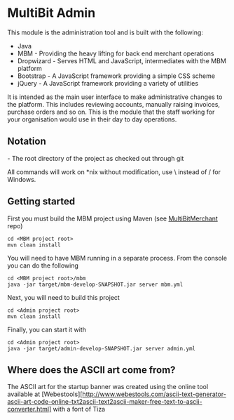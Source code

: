 # MultiBit Admin

This module is the administration tool and is built with the following:

* Java
* MBM - Providing the heavy lifting for back end merchant operations
* Dropwizard - Serves HTML and JavaScript, intermediates with the MBM platform
* Bootstrap - A JavaScript framework providing a simple CSS scheme
* jQuery - A JavaScript framework providing a variety of utilities

It is intended as the main user interface to make administrative changes to the platform. 
This includes reviewing accounts, manually raising invoices, purchase orders and so on.
This is the module that the staff working for your organisation would use in their day to
day operations.

## Notation

<project root> - The root directory of the project as checked out through git

All commands will work on *nix without modification, use \ instead of / for Windows.

## Getting started

First you must build the MBM project using Maven (see [MultiBitMerchant](https://github.com/gary-rowe/MultiBitMerchant) repo)

    cd <MBM project root>
    mvn clean install

You will need to have MBM running in a separate process. From the console you can do the following

    cd <MBM project root>/mbm
    java -jar target/mbm-develop-SNAPSHOT.jar server mbm.yml

Next, you will need to build this project

    cd <Admin project root>
    mvn clean install

Finally, you can start it with

    cd <Admin project root>
    java -jar target/admin-develop-SNAPSHOT.jar server admin.yml

## Where does the ASCII art come from?

The ASCII art for the startup banner was created using the online tool available at
[Webestools][http://www.webestools.com/ascii-text-generator-ascii-art-code-online-txt2ascii-text2ascii-maker-free-text-to-ascii-converter.html]
with a font of Tiza